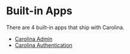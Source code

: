 
# Built-in Apps #

There are 4 built-in apps that ship with Carolina.

* [Carolina Admin](../../apps/admin/README.md)
* [Carolina Authentication](../builtin_apps/AUTH.md)
